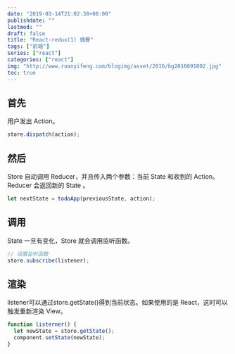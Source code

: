 ```yaml
---
date: "2019-03-14T21:02:38+08:00"
publishdate: ""
lastmod: ""
draft: false
title: "React-redux(1) 摘要"
tags: ["前端"]
series: ["react"]
categories: ["react"]
img: "http://www.ruanyifeng.com/blogimg/asset/2016/bg2016091802.jpg"
toc: true
---
```


## 首先

用户发出 Action。

```javascript
store.dispatch(action);
```

## 然后

Store 自动调用 Reducer，并且传入两个参数：当前 State 和收到的 Action。 Reducer 会返回新的 State 。
```javascript
let nextState = todoApp(previousState, action);
```

## 调用

State 一旦有变化，Store 就会调用监听函数。
```javascript
// 设置监听函数
store.subscribe(listener);
```

## 渲染

listener可以通过store.getState()得到当前状态。如果使用的是 React，这时可以触发重新渲染 View。
```javascript
function listerner() {
  let newState = store.getState();
  component.setState(newState);   
}
```